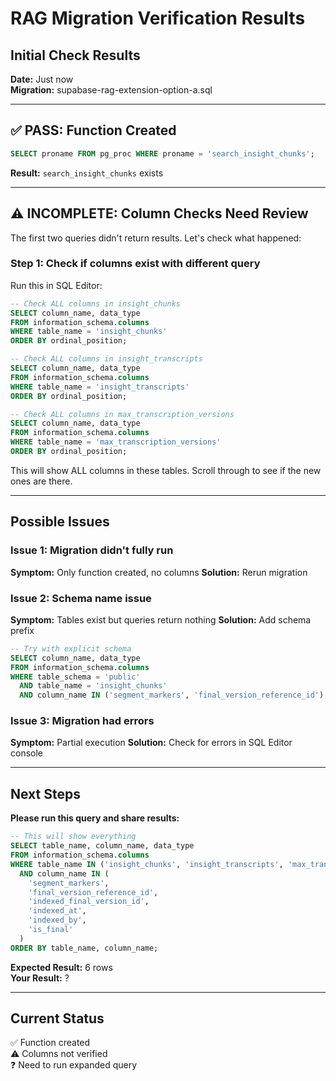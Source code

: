 # RAG Migration Verification Results

## Initial Check Results

**Date:** Just now  
**Migration:** supabase-rag-extension-option-a.sql

---

## ✅ PASS: Function Created
```sql
SELECT proname FROM pg_proc WHERE proname = 'search_insight_chunks';
```
**Result:** `search_insight_chunks` exists

---

## ⚠️ INCOMPLETE: Column Checks Need Review

The first two queries didn't return results. Let's check what happened:

### Step 1: Check if columns exist with different query

Run this in SQL Editor:

```sql
-- Check ALL columns in insight_chunks
SELECT column_name, data_type 
FROM information_schema.columns 
WHERE table_name = 'insight_chunks'
ORDER BY ordinal_position;

-- Check ALL columns in insight_transcripts
SELECT column_name, data_type 
FROM information_schema.columns 
WHERE table_name = 'insight_transcripts'
ORDER BY ordinal_position;

-- Check ALL columns in max_transcription_versions
SELECT column_name, data_type 
FROM information_schema.columns 
WHERE table_name = 'max_transcription_versions'
ORDER BY ordinal_position;
```

This will show ALL columns in these tables. Scroll through to see if the new ones are there.

---

## Possible Issues

### Issue 1: Migration didn't fully run
**Symptom:** Only function created, no columns
**Solution:** Rerun migration

### Issue 2: Schema name issue
**Symptom:** Tables exist but queries return nothing
**Solution:** Add schema prefix

```sql
-- Try with explicit schema
SELECT column_name, data_type 
FROM information_schema.columns 
WHERE table_schema = 'public'
  AND table_name = 'insight_chunks'
  AND column_name IN ('segment_markers', 'final_version_reference_id');
```

### Issue 3: Migration had errors
**Symptom:** Partial execution
**Solution:** Check for errors in SQL Editor console

---

## Next Steps

**Please run this query and share results:**

```sql
-- This will show everything
SELECT table_name, column_name, data_type 
FROM information_schema.columns 
WHERE table_name IN ('insight_chunks', 'insight_transcripts', 'max_transcription_versions')
  AND column_name IN (
    'segment_markers', 
    'final_version_reference_id',
    'indexed_final_version_id',
    'indexed_at',
    'indexed_by',
    'is_final'
  )
ORDER BY table_name, column_name;
```

**Expected Result:** 6 rows  
**Your Result:** ?

---

## Current Status

✅ Function created  
⚠️ Columns not verified  
❓ Need to run expanded query

